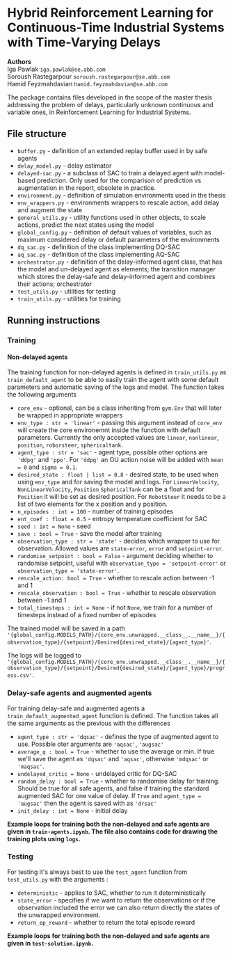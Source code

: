 # Hybrid Reinforcement Learning for Continuous-Time Industrial Systems with Time-Varying Delays
**Authors**<br>
Iga Pawlak `iga.pawlak@se.abb.com`<br>
Soroush Rastegarpour `soroush.rastegarpour@se.abb.com`<br>
Hamid Feyzmahdavian `hamid.feyzmahdavian@se.abb.com`


The package contains files developed in the scope of the master thesis addressing the problem of delays, particularly unknown continuous and variable ones, in Reinforcement Learning for Industrial Systems. 

## File structure
- `buffer.py`  - definition of an extended replay buffer used in by safe agents
- `delay_model.py` - delay estimator 
- `delayed-sac.py` - a subclass of SAC to train a delayed agent with model-based prediction. Only used for the comparison of prediction vs augmentation in the report, obsolete in practice. 
- `environment.py` - definition of simulation environments used in the thesis
- `env_wrappers.py` - environments wrappers to rescale action, add delay and augment the state 
- `general_utils.py` - utility functions used in other objects, to scale actions, predict the next states using the model 
- `global_config.py` - definition of default values of variables, such as maximum considered delay or default parameters of the environments
- `dq_sac.py` - definition of the class implementing DQ-SAC
- `aq_sac.py` - definition of the class implementing AQ-SAC
- `orchestrator.py` - definition of the delay-informed agent class, that has the model and un-delayed agent as elements; the transition manager which stores the delay-safe and delay-informed agent and combines their actions; orchestrator 
- `test_utils.py` - utilities for testing
- `train_utils.py` - utilities for training

## Running instructions
### Training
#### Non-delayed agents
The training function for non-delayed agents is defined in `train_utils.py` as `train_default_agent` to be able to easily train the agent with some default parameters and automatic saving of the logs and model. 
The function takes the following arguments
- `core_env` - optional, can be a class inheriting from `gym.Env` that will later be wrapped in appropriate wrappers
- `env_type : str = 'linear'` - passing this argument instead of `core_env` will create the core environemnt inside the function with default parameters. Currently the only accepted values are `linear`, `nonlinear`, `position`, `roborsteer`, `sphericaltank`. 
- `agent_type : str = 'sac'` - agent type, possible other options are `'ddpg'` and `'ppo'`. For `'ddpg'` an OU action noise will be added with `mean = 0` and `sigma = 0.1`.
- `desired_state : float | list = 0.8` - desired state, to be used when using `env_type` and for saving the model and logs. For `LinearVelocity`, `NonLinearVelocity`, `Position` `SphericalTank` can be a float and for `Position` it will be set as desired position. For `RobotSteer` it needs to be a list of two elements for the x position and y position. 
- `n_episodes : int = 100` - number of training episodes
- `ent_coef : float = 0.5` - entropy temperature coefficient for SAC
- `seed : int = None` - seed
- `save : bool = True` - save the model after training 
- `observation_type : str = 'state'` - decides which wrapper to use for observation. Allowed values are `state-error`, `error` and `setpoint-error`. 
- `randomise_setpoint : bool = False` - argument deciding whether to randomise setpoint, useful with `observation_type = 'setpoint-error'` or `observation_type = 'state-error'`. 
- `rescale_action: bool = True` - whether to rescale action between -1 and 1
- `rescale_observation : bool = True` - whether to rescale observation between -1 and 1
- `total_timesteps : int = None` - if not `None`, we train for a number of timesteps instead of a fixed number of episodes

The trained model will be saved in a path 
`'{global_config.MODELS_PATH}/{core_env.unwrapped.__class__.__name__}/{observation_type}/{setpoint}/Desired{desired_state}/{agent_type}'`. 

The logs will be logged to 
`'{global_config.MODELS_PATH}/{core_env.unwrapped.__class__.__name__}/{observation_type}/{setpoint}/Desired{desired_state}/{agent_type}/progress.csv'`. 

### Delay-safe agents and augmented agents
For training delay-safe and augmented agents a `train_default_augmented_agent` function is defined. The function takes all the same arguments as the previous with the differences
- `agent_type : str = 'dqsac'` - defines the type of augmented agent to use. Possible oter arguments are `'aqsac'`, `'augsac'`
- `average_q : bool = True` - whether to use the average or min. If true we'll save the agent as `'dqsac'` and `'aqsac'`, otherwise `'mdqsac'` or `'maqsac'`. 
- `undelayed_critic = None` - undelayed critic for DQ-SAC
- `random_delay : bool = True` - whether to randomise delay for training. Should be true for all safe agents, and false if training the standard augmented SAC for one value of delay. If `True` and `agent_type = 'augsac'` then the agent is saved with as `'drsac'` 
- `init_delay : int = None` - initial delay


**Example loops for training both the non-delayed and safe agents are given in `train-agents.ipynb`. The file also contains code for drawing the training plots using `logs`.**

### Testing
For testing it's always best to use the `test_agent` function from `test_utils.py` with the arguments :
- `deterministic` - applies to SAC, whether to run it deterministically
- `state_error` - specifies if we want to return the observations or if the observation included the error we can also return directly the states of the unwrapped environment. 
- `return_ep_reward` - whether to return the total episode reward

**Example loops for training both the non-delayed and safe agents are given in `test-solution.ipynb`.**
